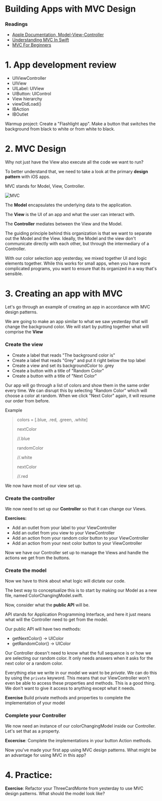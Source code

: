 # Building Apps with MVC Design

### Readings

- [Apple Documentation, Model-View-Controller](https://developer.apple.com/library/content/documentation/General/Conceptual/DevPedia-CocoaCore/MVC.html)
- [Understanding MVC In Swift](https://learnappmaking.com/model-view-controller-mvc-swift/)
- [MVC For Beginners](http://www.seemuapps.com/swift-model-view-controller-mvc-beginners)

# 1. App development review

- UIViewController
- UIView
- UILabel: UIView
- UIButton: UIControl
- View hierarchy
- viewDidLoad()
- IBAction
- IBOutlet


Warmup project: Create a "Flashlight app".  Make a button that switches the background from black to white or from white to black.


# 2. MVC Design

Why not just have the View also execute all the code we want to run?

To better understand that, we need to take a look at the primary **design pattern** with iOS apps.


MVC stands for Model, View, Controller.

![MVC](https://developer.apple.com/library/content/documentation/General/Conceptual/DevPedia-CocoaCore/Art/model_view_controller_2x.png)


The **Model** encapsulates the underlying data to the application.

The **View** is the UI of an app and what the user can interact with.

The **Controller** mediates between the View and the Model.


The guiding principle behind this organization is that we want to separate out the Model and the View.  Ideally, the Model and the view don't communicate directly with each other, but through the intermediary of a Controller.

With our color selection app yesterday, we mixed together UI and logic elements together.  While this works for small apps, when you have more complicated programs, you want to ensure that its organized in a way that's sensible.


# 3. Creating an app with MVC


Let's go through an example of creating an app in accordance with MVC design patterns.

We are going to make an app similar to what we saw yesterday that will change the background color.  We will start by putting together what will comprise the **View**

### Create the view

- Create a label that reads "The background color is"
- Create a label that reads "Grey" and put it right below the top label
- Create a view and set its backgroundColor to .grey
- Create a button with a title of "Random Color"
- Create a button with a title of "Next Color"

Our app will go through a list of colors and show them in the same order every time.  We can disrupt this by selecting "Random Color" which will choose a color at random.  When we click "Next Color" again, it will resume our order from before.

Example
>colors = [.blue, .red, .green, .white]
>
>nextColor
>
>//.blue
>
>randomColor
>
>//.white
>
>nextColor
>
>//.red

We now have most of our view set up.  

### Create the controller

We now need to set up our **Controller** so that it can change our Views.


**Exercises:** 

- Add an outlet from your label to your ViewController
- Add an outlet from you view to your ViewController
- Add an action from your random color button to your ViewController
- Add an action from your next color button to your ViewController


Now we have our Controller set up to manage the Views and handle the actions we get from the buttons.

### Create the model

Now we have to think about what logic will dictate our code.

The best way to conceptualize this is to start by making our Model as a new file, named ColorChangingModel.swift.

Now, consider what the **public API** will be.

API stands for Application Programming Interface, and here it just means what will the Controller need to get from the model.

Our public API will have two methods:

- getNextColor() -> UIColor
- getRandomColor() -> UIColor

Our Controller doesn't need to know what the full sequence is or how we are selecting our random color.  It only needs answers when it asks for the next color or a random color.

Everything else we write in our model we want to be *private*.  We can do this by using the `private` keyword.  This means that our ViewController won't even be able to access these properties and methods.  This is a good thing.  We don't want to give it access to anything except what it needs.

**Exercise** Build private methods and properties to complete the implementation of your model

### Complete your Controller

We now need an instance of our colorChangingModel inside our Controller.  Let's set that as a property.

**Excercise**: Complete the implementations in your button Action methods.


Now you've made your first app using MVC design patterns.  What might be an advantage for using MVC in this app? 


# 4. Practice:

**Exercise**: Refactor your ThreeCardMonte from yesterday to use MVC design patterns.  What should the model look like? 
